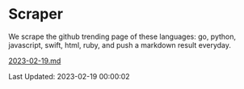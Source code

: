 # Scraper

We scrape the github trending page of these languages: go, python, javascript, swift, html, ruby, and push a markdown result everyday.

[2023-02-19.md](https://github.com/henson/Scraper/blob/master/2023-02-19.md)

Last Updated: 2023-02-19 00:00:02